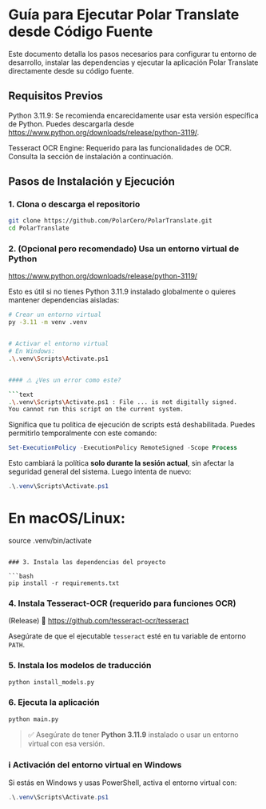 # Guía para Ejecutar Polar Translate desde Código Fuente
Este documento detalla los pasos necesarios para configurar tu entorno de desarrollo, instalar las dependencias y ejecutar la aplicación Polar Translate directamente desde su código fuente.

## Requisitos Previos
Python 3.11.9: Se recomienda encarecidamente usar esta versión específica de Python. Puedes descargarla desde https://www.python.org/downloads/release/python-3119/.

Tesseract OCR Engine: Requerido para las funcionalidades de OCR. Consulta la sección de instalación a continuación.

## Pasos de Instalación y Ejecución
### 1. Clona o descarga el repositorio

```bash
git clone https://github.com/PolarCero/PolarTranslate.git
cd PolarTranslate
```

### 2. (Opcional pero recomendado) Usa un entorno virtual de Python

https://www.python.org/downloads/release/python-3119/

Esto es útil si no tienes Python 3.11.9 instalado globalmente o quieres mantener dependencias aisladas:

```bash
# Crear un entorno virtual
py -3.11 -m venv .venv


# Activar el entorno virtual
# En Windows:
.\.venv\Scripts\Activate.ps1


#### ⚠️ ¿Ves un error como este?

```text
.\.venv\Scripts\Activate.ps1 : File ... is not digitally signed. 
You cannot run this script on the current system.
```

Significa que tu política de ejecución de scripts está deshabilitada. Puedes permitirlo temporalmente con este comando:

```powershell
Set-ExecutionPolicy -ExecutionPolicy RemoteSigned -Scope Process
```

Esto cambiará la política **solo durante la sesión actual**, sin afectar la seguridad general del sistema. Luego intenta de nuevo:

```powershell
.\.venv\Scripts\Activate.ps1
```

# En macOS/Linux:
source .venv/bin/activate
```

### 3. Instala las dependencias del proyecto

```bash
pip install -r requirements.txt
```

### 4. Instala Tesseract-OCR (requerido para funciones OCR)
(Release)
🔗 https://github.com/tesseract-ocr/tesseract

Asegúrate de que el ejecutable `tesseract` esté en tu variable de entorno `PATH`.

### 5. Instala los modelos de traducción

```bash
python install_models.py
```

### 6. Ejecuta la aplicación

```bash
python main.py
```

> ✅ Asegúrate de tener **Python 3.11.9** instalado o usar un entorno virtual con esa versión.

### ℹ️ Activación del entorno virtual en Windows

Si estás en Windows y usas PowerShell, activa el entorno virtual con:

```powershell
.\.venv\Scripts\Activate.ps1
```

